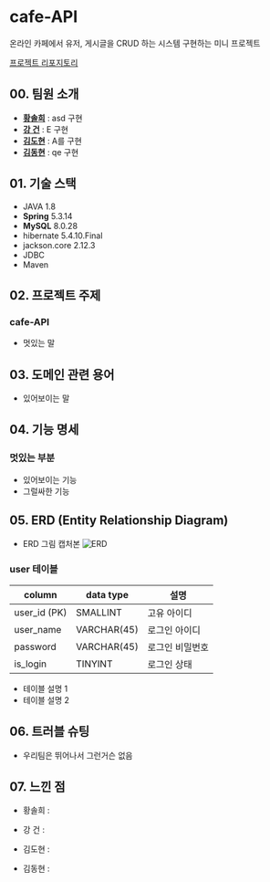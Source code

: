 # **cafe-API**
 온라인 카페에서 유저, 게시글을 CRUD 하는 시스템 구현하는 미니 프로젝트

[프로젝트 리포지토리](https://github.com/soulchicken/cafe-API)

## **00. 팀원 소개**

-   **[황솔희](https://github.com/solhee-hwang)** : asd 구현
-   **[강  건](https://github.com/gun-0208)** : E 구현
-   **[김도현](https://github.com/thovy)** : A를 구현
-   **[김동현](https://github.com/soulchicken)** : qe 구현

## **01. 기술 스택**

-   JAVA 1.8
-   **Spring** 5.3.14
-   **MySQL** 8.0.28
-   hibernate 5.4.10.Final
-   jackson.core 2.12.3
-   JDBC
-   Maven

## **02. 프로젝트 주제**

### **cafe-API**

-   멋있는 말

## **03. 도메인 관련 용어**

-  있어보이는 말

## **04. 기능 명세**

### 멋있는 부분
- 있어보이는 기능
- 그럴싸한 기능

## **05. ERD (Entity Relationship Diagram)**
- ERD 그림 캡처본
![ERD]()

### **user** 테이블
| column | data type | 설명 |
| --- | --- | --- |
| user_id (PK) | SMALLINT | 고유 아이디 |
| user_name  | VARCHAR(45) | 로그인 아이디 |
| password  | VARCHAR(45) | 로그인 비밀번호 |
| is_login  | TINYINT | 로그인 상태 |

-   테이블 설명 1
-   테이블 설명 2

## **06. 트러블 슈팅**
- 우리팀은 뛰어나서 그런거슨 없음

## **07. 느낀 점**

-   황솔희 : 

-   강  건 : 

-   김도현 : 

-   김동현 : 